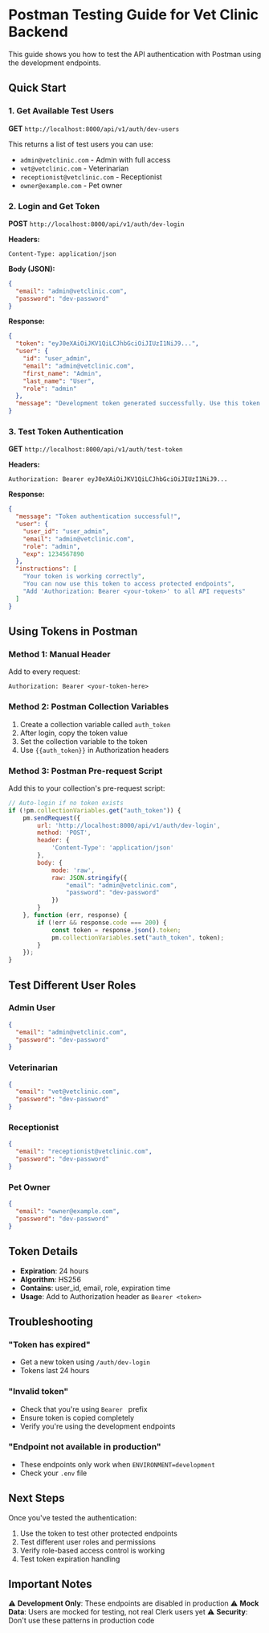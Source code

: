 # Postman Testing Guide for Vet Clinic Backend

This guide shows you how to test the API authentication with Postman using the development endpoints.

## Quick Start

### 1. Get Available Test Users
**GET** `http://localhost:8000/api/v1/auth/dev-users`

This returns a list of test users you can use:
- `admin@vetclinic.com` - Admin with full access
- `vet@vetclinic.com` - Veterinarian 
- `receptionist@vetclinic.com` - Receptionist
- `owner@example.com` - Pet owner

### 2. Login and Get Token
**POST** `http://localhost:8000/api/v1/auth/dev-login`

**Headers:**
```
Content-Type: application/json
```

**Body (JSON):**
```json
{
  "email": "admin@vetclinic.com",
  "password": "dev-password"
}
```

**Response:**
```json
{
  "token": "eyJ0eXAiOiJKV1QiLCJhbGciOiJIUzI1NiJ9...",
  "user": {
    "id": "user_admin",
    "email": "admin@vetclinic.com",
    "first_name": "Admin",
    "last_name": "User",
    "role": "admin"
  },
  "message": "Development token generated successfully. Use this token in Authorization header: Bearer <token>"
}
```

### 3. Test Token Authentication
**GET** `http://localhost:8000/api/v1/auth/test-token`

**Headers:**
```
Authorization: Bearer eyJ0eXAiOiJKV1QiLCJhbGciOiJIUzI1NiJ9...
```

**Response:**
```json
{
  "message": "Token authentication successful!",
  "user": {
    "user_id": "user_admin",
    "email": "admin@vetclinic.com",
    "role": "admin",
    "exp": 1234567890
  },
  "instructions": [
    "Your token is working correctly",
    "You can now use this token to access protected endpoints",
    "Add 'Authorization: Bearer <your-token>' to all API requests"
  ]
}
```

## Using Tokens in Postman

### Method 1: Manual Header
Add to every request:
```
Authorization: Bearer <your-token-here>
```

### Method 2: Postman Collection Variables
1. Create a collection variable called `auth_token`
2. After login, copy the token value
3. Set the collection variable to the token
4. Use `{{auth_token}}` in Authorization headers

### Method 3: Postman Pre-request Script
Add this to your collection's pre-request script:
```javascript
// Auto-login if no token exists
if (!pm.collectionVariables.get("auth_token")) {
    pm.sendRequest({
        url: 'http://localhost:8000/api/v1/auth/dev-login',
        method: 'POST',
        header: {
            'Content-Type': 'application/json'
        },
        body: {
            mode: 'raw',
            raw: JSON.stringify({
                "email": "admin@vetclinic.com",
                "password": "dev-password"
            })
        }
    }, function (err, response) {
        if (!err && response.code === 200) {
            const token = response.json().token;
            pm.collectionVariables.set("auth_token", token);
        }
    });
}
```

## Test Different User Roles

### Admin User
```json
{
  "email": "admin@vetclinic.com",
  "password": "dev-password"
}
```

### Veterinarian
```json
{
  "email": "vet@vetclinic.com", 
  "password": "dev-password"
}
```

### Receptionist
```json
{
  "email": "receptionist@vetclinic.com",
  "password": "dev-password"
}
```

### Pet Owner
```json
{
  "email": "owner@example.com",
  "password": "dev-password"
}
```

## Token Details

- **Expiration**: 24 hours
- **Algorithm**: HS256
- **Contains**: user_id, email, role, expiration time
- **Usage**: Add to Authorization header as `Bearer <token>`

## Troubleshooting

### "Token has expired"
- Get a new token using `/auth/dev-login`
- Tokens last 24 hours

### "Invalid token"
- Check that you're using `Bearer ` prefix
- Ensure token is copied completely
- Verify you're using the development endpoints

### "Endpoint not available in production"
- These endpoints only work when `ENVIRONMENT=development`
- Check your `.env` file

## Next Steps

Once you've tested the authentication:
1. Use the token to test other protected endpoints
2. Test different user roles and permissions
3. Verify role-based access control is working
4. Test token expiration handling

## Important Notes

⚠️ **Development Only**: These endpoints are disabled in production
⚠️ **Mock Data**: Users are mocked for testing, not real Clerk users yet
⚠️ **Security**: Don't use these patterns in production code